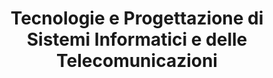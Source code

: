 ---
title: Tecnologie e Progettazione di Sistemi Informatici e delle Telecomunicazioni
running_title: TPSIT
code: TPSIT
weight: 200
menu:
    main:
        name: "TPSIT"
        parent: "materie"
---